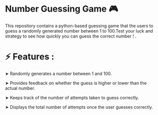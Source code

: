 # Number Guessing Game 🎮
This repository contains a python-based guessing game that the users to guess a randomly generated number between 1 to 100.Test your luck and strategy to see how quickly you can guess the correct number ! .



# ⚡ Features :


➤ Randomly generates a number between 1 and 100.


➤ Provides feedback on whether the guess is higher or lower than the actual number.


➤ Keeps track of the number of attempts taken to guess correctly.


➤ Displays the total number of attempts once the user guesses correctly.
